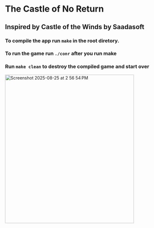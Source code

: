 # The Castle of No Return
## Inspired by Castle of the Winds by Saadasoft

### To compile the app run `make` in the root diretory. 
### To run the game run `./conr` after you run make

### Run `make clean` to destroy the compiled game and start over

<img width="424" height="490" alt="Screenshot 2025-08-25 at 2 56 54 PM" src="https://github.com/user-attachments/assets/b9a14fab-838f-44b0-a579-6fc6820bdad9" />
